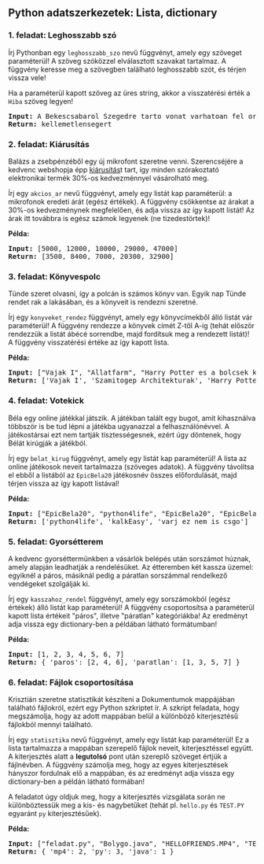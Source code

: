 <style>
	h1:first-of-type { display: none; }
</style>

# Szkriptnyelvek - 3. gyakorló feladatsor

## Python adatszerkezetek: Lista, dictionary


### 1. feladat: Leghosszabb szó

Írj Pythonban egy `leghosszabb_szo` nevű függvényt, amely egy szöveget paraméterül! A szöveg szóközzel elválasztott szavakat tartalmaz. A függvény keresse meg a szövegben található leghosszabb szót, és térjen vissza vele! 

Ha a paraméterül kapott szöveg az üres string, akkor a visszatérési érték a `Hiba` szöveg legyen!

<pre>
<b>Input:</b> A Bekescsabarol Szegedre tarto vonat varhatoan fel orat kesik. Az okozott kellemetlensegert szives elnezesuket kerjuk.
<b>Return:</b> kellemetlensegert           
</pre>


### 2. feladat: Kiárusítás

Balázs a zsebpénzéből egy új mikrofont szeretne venni. Szerencséjére a kedvenc webshopja épp [kiárusítás](https://www.youtube.com/watch?v=qA4Ws1KOl4U)t tart, így minden szórakoztató elektronikai termék 30%-os kedvezménnyel vásárolható meg.

Írj egy `akcios_ar` nevű függvényt, amely egy listát kap paraméterül: a mikrofonok eredeti árát (egész értékek). A függvény csökkentse az árakat a 30%-os kedvezménynek megfelelően, és adja vissza az így kapott listát! Az árak itt továbbra is egész számok legyenek (ne tizedestörtek)!

**Példa:** 

<pre>
<b>Input:</b> [5000, 12000, 10000, 29000, 47000]
<b>Return:</b> [3500, 8400, 7000, 20300, 32900]
</pre>


### 3. feladat: Könyvespolc

Tünde szeret olvasni, így a polcán is számos könyv van. Egyik nap Tünde rendet rak a lakásában, és a könyveit is rendezni szeretné.

Írj egy `konyveket_rendez` függvényt, amely egy könyvcímekből álló listát vár paraméterül! A függvény rendezze a könyvek címét Z-től A-ig (tehát először rendezzük a listát ábécé sorrendbe, majd fordítsuk meg a rendezett listát)! A függvény visszatérési értéke az így kapott lista.

**Példa:**

<pre>
<b>Input:</b> ["Vajak I", "Allatfarm", "Harry Potter es a bolcsek kove", "A hobbit", "Szamitogep Architekturak"]
<b>Return:</b> ['Vajak I', 'Szamitogep Architekturak', 'Harry Potter es a bolcsek kove', 'Allatfarm', 'A hobbit']
</pre>


### 4. feladat: Votekick

Béla egy online játékkal játszik. A játékban talált egy bugot, amit kihasználva többször is be tud lépni a játékba ugyanazzal a felhasználónévvel. A játékostársai ezt nem tartják tisztességesnek, ezért úgy döntenek, hogy Bélát kirúgják a játékból.

Írj egy `belat_kirug` függvényt, amely egy listát kap paraméterül! A lista az online játékosok neveit tartalmazza (szöveges adatok). A függvény távolítsa el ebből a listából az `EpicBela20` játékosnév összes előfordulását, majd térjen vissza az így kapott listával!

**Példa:**

<pre>
<b>Input:</b> ["EpicBela20", "python4life", "EpicBela20", "EpicBela20", "kalkEasy", "varj_ez_nem_is_csgo"]
<b>Return:</b> ['python4life', 'kalkEasy', 'varj_ez_nem_is_csgo']
</pre>


### 5. feladat: Gyorsétterem

A kedvenc gyorséttermünkben a vásárlók belépés után sorszámot húznak, amely alapján leadhatják a rendelésüket. Az étteremben két kassza üzemel: egyiknél a páros, másiknál pedig a páratlan sorszámmal rendelkező vendégeket szolgálják ki.

Írj egy `kasszahoz_rendel` függvényt, amely egy sorszámokból (egész értékek) álló listát kap paraméterül! A függvény csoportosítsa a paraméterül kapott lista értékeit "páros", illetve "páratlan" kategóriákba! Az eredményt adja vissza egy dictionary-ben a példában látható formátumban!

**Példa:**

<pre>
<b>Input:</b> [1, 2, 3, 4, 5, 6, 7]
<b>Return:</b> { 'paros': [2, 4, 6], 'paratlan': [1, 3, 5, 7] }
</pre>


### 6. feladat: Fájlok csoportosítása

Krisztián szeretne statisztikát készíteni a Dokumentumok mappájában található fájlokról, ezért egy Python szkriptet ír. A szkript feladata, hogy megszámolja, hogy az adott mappában belül a különböző kiterjesztésű fájlokból mennyi található.

Írj egy `statisztika` nevű függvényt, amely egy listát kap paraméterül! Ez a lista tartalmazza a mappában szerepelő fájlok neveit, kiterjesztéssel együtt. A kiterjesztés alatt a **legutolsó** pont után szereplő szöveget értjük a fájlnévben. A függvény számolja meg, hogy az egyes kiterjesztések hányszor fordulnak elő a mappában, és az eredményt adja vissza egy dictionary-ben a példán látható formában!

A feladatot úgy oldjuk meg, hogy a kiterjesztés vizsgálata során ne különböztessük meg a kis- és nagybetűket (tehát pl. `hello.py` és `TEST.PY` egyaránt `py` kiterjesztésűek).

**Példa:**

<pre>
<b>Input:</b> ["feladat.py", "Bolygo.java", "HELLOFRIENDS.MP4", "TEST.PY", "biro.gib.maxpont.py", "russian-driving-fails.mp4"]
<b>Return:</b> { 'mp4': 2, 'py': 3, 'java': 1 }        
</pre>